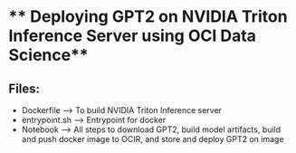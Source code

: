 # ** Deploying GPT2 on NVIDIA Triton Inference Server using OCI Data Science**

## Files:
- Dockerfile --> To build NVIDIA Triton Inference server
- entrypoint.sh --> Entrypoint for docker
- Notebook --> All steps to download GPT2, build model artifacts, build and push docker image to OCIR, and store and deploy GPT2 on image
